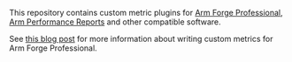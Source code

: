 This repository contains custom metric plugins for [Arm Forge Professional](https://www.allinea.com/products/develop-allinea-forge), [Arm Performance Reports](https://www.allinea.com/products/allinea-performance-reports) and other compatible software.

See [this blog post](https://www.allinea.com/blog/201604/writing-map-custom-metric-papi-ipc) for more information about writing custom metrics for Arm Forge Professional.
